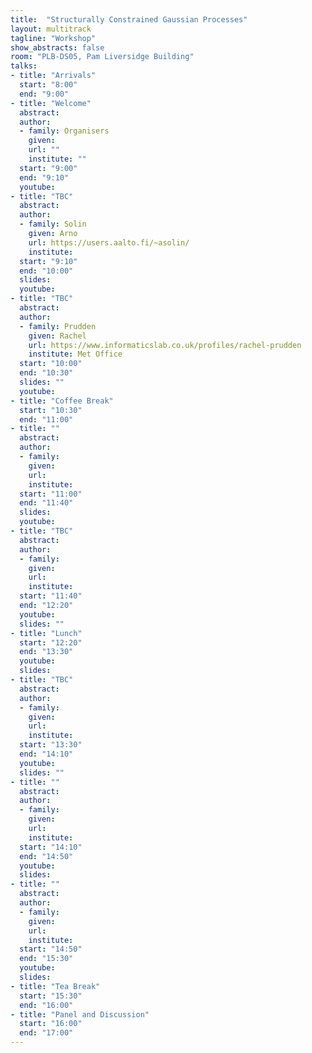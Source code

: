 ```yaml
---
title:  "Structurally Constrained Gaussian Processes"
layout: multitrack
tagline: "Workshop"
show_abstracts: false
room: "PLB-DS05, Pam Liversidge Building"
talks:
- title: "Arrivals"
  start: "8:00"
  end: "9:00"
- title: "Welcome"    
  abstract:
  author:
  - family: Organisers
    given: 
    url: ""
    institute: ""   
  start: "9:00"
  end: "9:10"
  youtube:
- title: "TBC"
  abstract:
  author:
  - family: Solin
    given: Arno
    url: https://users.aalto.fi/~asolin/
    institute: 
  start: "9:10"
  end: "10:00"
  slides:  
  youtube:
- title: "TBC"
  abstract: 
  author:
  - family: Prudden
    given: Rachel
    url: https://www.informaticslab.co.uk/profiles/rachel-prudden
    institute: Met Office
  start: "10:00"
  end: "10:30"
  slides: ""
  youtube:
- title: "Coffee Break"
  start: "10:30"
  end: "11:00"  
- title: ""
  abstract: 
  author:
  - family: 
    given: 
    url: 
    institute: 
  start: "11:00"
  end: "11:40"
  slides:  
  youtube:
- title: "TBC"
  abstract: 
  author:
  - family: 
    given: 
    url: 
    institute: 
  start: "11:40"
  end: "12:20"
  youtube:
  slides: ""
- title: "Lunch"
  start: "12:20"
  end: "13:30"
  youtube:
  slides:
- title: "TBC"
  abstract: 
  author:
  - family: 
    given: 
    url: 
    institute: 
  start: "13:30"
  end: "14:10"
  youtube:
  slides: ""
- title: ""
  abstract: 
  author:
  - family: 
    given: 
    url: 
    institute:  
  start: "14:10"
  end: "14:50"
  youtube:
  slides: 
- title: ""
  abstract: 
  author:
  - family: 
    given: 
    url: 
    institute: 
  start: "14:50"
  end: "15:30"
  youtube:
  slides: 
- title: "Tea Break"
  start: "15:30"
  end: "16:00"
- title: "Panel and Discussion"
  start: "16:00"
  end: "17:00"
---
```

